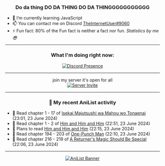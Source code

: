 <div align="center">

### Do da thing DO DA THING DO DA THINGGGGGGGGGGG
</div>

- 🌱 I’m currently learning JavaScript
- 📫 You can contact me on Discord [TheInternetUser#9060](https://discord.com/users/534117072796385300)
- ⚡ Fun fact: 80% of the Fun fact is neither a fact nor fun. _Statistics by me 😎_
<hr>

<div align="center">

### What I'm doing right now:
[![Discord Presence](https://lanyard.cnrad.dev/api/534117072796385300)](https://discord.com/users/534117072796385300)
<hr>

join my server it's open for all <br>
[![Server Invite](https://invidget.switchblade.xyz/bfYgVHxrSs)](https://discord.gg/bfYgVHxrSs)

<hr>
  
### 🌸 My recent AniList activity

</div>

<!-- ANILIST_ACTIVITY:start -->

-   📖 Read chapter 1 - 17 of [Isekai Majutsushi wa Mahou wo Tonaenai](https://anilist.co/manga/119973) (23:01, 23 June 2024)
-   📖 Read chapter 1 - 2 of [Him and Him and Him](https://anilist.co/manga/130795) (22:51, 23 June 2024)
-   📖 Plans to read [Him and Him and Him](https://anilist.co/manga/130795) (22:15, 23 June 2024)
-   📖 Read chapter 194 - 203 of [One-Punch Man](https://anilist.co/manga/74347) (22:10, 23 June 2024)
-   📖 Read chapter 216 - 219 of [A Returner's Magic Should Be Special](https://anilist.co/manga/105393) (22:06, 23 June 2024)

<!-- ANILIST_ACTIVITY:end -->
<hr>

<div align="center">

[![AniList Banner](https://img.anili.st/User/929966)](https://anilist.co/user/TheInternetUser)

<!-- ![Profile views](https://gpvc.arturio.dev/TheInternetUse7) Since 2023-01-09 -->
<br>


</div>
